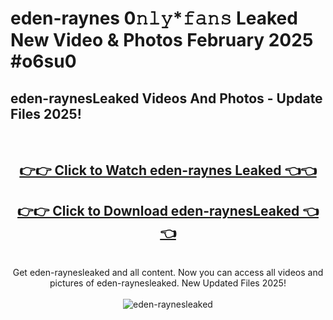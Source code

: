 # eden-raynes 0𝚗𝚕𝚢*𝚏𝚊𝚗𝚜 Leaked New Video & Photos February 2025 #o6su0

<h2>eden-raynesLeaked Videos And Photos - Update Files 2025!</h2>
<br>
<div align="center">
<h2><a href="https://mediaupload.pro?title=eden-raynes&ref=11F" rel="nofollow">👉👉 Click to Watch eden-raynes Leaked 👈👈</a></h2>
<h2><a href="https://mediaupload.pro?title=eden-raynes&ref=11F" rel="nofollow">👉👉 Click to Download eden-raynesLeaked 👈👈</a></h2>
<br>
Get eden-raynesleaked and all content. Now you can access all videos and pictures of eden-raynesleaked. New Updated Files 2025!
<br>
<br>
<a href="https://mediaupload.pro?title=eden-raynes&ref=11F" rel="nofollow" data-target="animated-image.originalLink"><img src="https://i.ibb.co/Gkj2r4b/banner.png" alt="eden-raynesleaked" style="max-width: 100%; display: inline-block;" data-target="animated-image.originalImage"></a>
</div>
<br>

